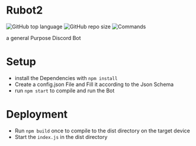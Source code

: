 # Rubot2
![GitHub top language](https://img.shields.io/github/languages/top/Rdeisenroth/Rubot2?logo=Github)
![GitHub repo size](https://img.shields.io/github/repo-size/Rdeisenroth/Rubot2?color=success&logo=Github)
![Commands](https://img.shields.io/badge/Commands-8-orange?logo=Discord&logoColor=ffffff)

a general Purpose Discord Bot
# Setup
- install the Dependencies with `npm install`
- Create a config.json File and Fill it according to the Json Schema
- run `npm start` to compile and run the Bot

# Deployment
- Run `npm build` once to compile to the dist directory on the target device
- Start the `index.js` in the dist directory